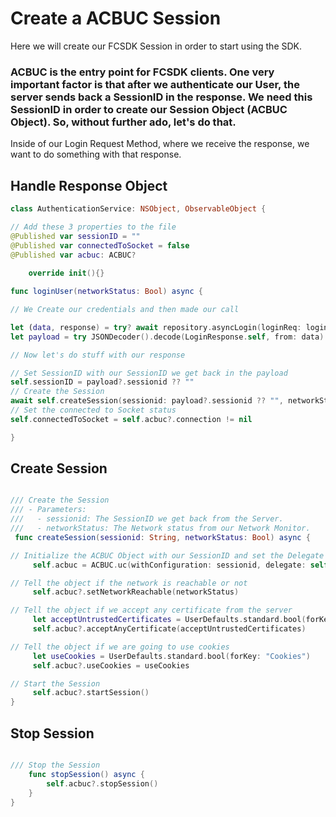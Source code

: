 # Create a ACBUC Session

Here we will create our FCSDK Session in order to start using the SDK.

### ACBUC is the entry point for FCSDK clients. One very important factor is that after we authenticate our User, the server sends back a SessionID in the response. We need this SessionID in order to create our Session Object (ACBUC Object). So, without further ado, let's do that. 

Inside of our Login Request Method, where we receive the response, we want to do something with that response.

## Handle Response Object

```swift
class AuthenticationService: NSObject, ObservableObject {

// Add these 3 properties to the file
@Published var sessionID = ""
@Published var connectedToSocket = false
@Published var acbuc: ACBUC?
    
    override init(){}

func loginUser(networkStatus: Bool) async {

// We Create our credentials and then made our call

let (data, response) = try? await repository.asyncLogin(loginReq: loginCredentials, reqObject: requestLoginObject())
let payload = try JSONDecoder().decode(LoginResponse.self, from: data)

// Now let's do stuff with our response

// Set SessionID with our SessionID we get back in the payload
self.sessionID = payload?.sessionid ?? ""
// Create the Session
await self.createSession(sessionid: payload?.sessionid ?? "", networkStatus: networkStatus)
// Set the connected to Socket status
self.connectedToSocket = self.acbuc?.connection != nil

}
```


## Create Session

```swift

/// Create the Session
/// - Parameters:
///   - sessionid: The SessionID we get back from the Server.
///   - networkStatus: The Network status from our Network Monitor.
 func createSession(sessionid: String, networkStatus: Bool) async {

// Initialize the ACBUC Object with our SessionID and set the Delegate
     self.acbuc = ACBUC.uc(withConfiguration: sessionid, delegate: self)

// Tell the object if the network is reachable or not
     self.acbuc?.setNetworkReachable(networkStatus)

// Tell the object if we accept any certificate from the server
     let acceptUntrustedCertificates = UserDefaults.standard.bool(forKey: "Secure")
     self.acbuc?.acceptAnyCertificate(acceptUntrustedCertificates)

// Tell the object if we are going to use cookies
     let useCookies = UserDefaults.standard.bool(forKey: "Cookies")
     self.acbuc?.useCookies = useCookies

// Start the Session
     self.acbuc?.startSession()
}
```

## Stop Session
``` swift

/// Stop the Session
    func stopSession() async {
        self.acbuc?.stopSession()
    }
}
```
